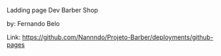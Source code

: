 Ladding page Dev Barber Shop

by: Fernando Belo

Link: https://github.com/Nannndo/Projeto-Barber/deployments/github-pages
